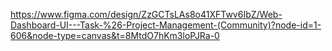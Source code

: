 https://www.figma.com/design/ZzGCTsLAs8o41XFTwv6IbZ/Web-Dashboard-UI---Task-%26-Project-Management-(Community)?node-id=1-606&node-type=canvas&t=8MtdO7hKm3loPJRa-0 
